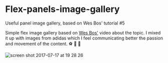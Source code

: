 # Flex-panels-image-gallery
Useful panel image gallery, based on Wes Bos' tutorial #5

Simple flex image gallery based on [Wes Bos'](http://wesbos.com) video about the topic. I mixed it up with images from adidas which I feel communicating better the passion and movement of the content. ⚽️ 🏀 🏈

![screen shot 2017-07-17 at 19 28 26](https://user-images.githubusercontent.com/9334646/28281061-1f447d22-6b26-11e7-9e61-5e3fc11fd309.png)
